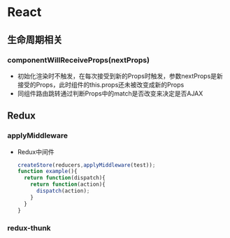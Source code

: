 # React
## 生命周期相关
### componentWillReceiveProps(nextProps)
- 初始化渲染时不触发，在每次接受到新的Props时触发，参数nextProps是新接受的Props，此时组件的this.props还未被改变成新的Props
- 同组件路由跳转通过判断Props中的match是否改变来决定是否AJAX
## Redux
### applyMiddleware
- Redux中间件
  ```javascript
  createStore(reducers,applyMiddleware(test));
  function example(){
    return function(dispatch){
      return function(action){
        dispatch(action);
      }
    }
  }
  ```
### redux-thunk
